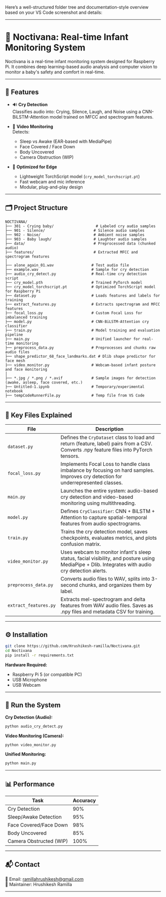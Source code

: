Here’s a well-structured folder tree and documentation-style overview based on your VS Code screenshot and details:

---

# 👶 Noctivana: Real-time Infant Monitoring System

Noctivana is a real-time infant monitoring system designed for Raspberry Pi. It combines deep learning-based audio analysis and computer vision to monitor a baby's safety and comfort in real-time.

---

## 🚀 Features

- 🔊 **Cry Detection**  
  Classifies audio into: Crying, Silence, Laugh, and Noise using a CNN-BiLSTM-Attention model trained on MFCC and spectrogram features.

- 🎥 **Video Monitoring**  
  Detects:
  - Sleep vs Awake (EAR-based with MediaPipe)
  - Face Covered / Face Down
  - Body Uncovered
  - Camera Obstruction (WIP)

- 🧠 **Optimized for Edge**  
  - Lightweight TorchScript model (`cry_model_torchscript.pt`)
  - Fast webcam and mic inference
  - Modular, plug-and-play design

---

## 🗂️ Project Structure

```
NOCTIVANA/
├── 301 - Crying baby/                   # Labeled cry audio samples
├── 901 - Silence/                      # Silence audio samples
├── 902 - Noise/                        # Ambient noise samples
├── 903 - Baby laugh/                   # Laughter audio samples
├── data/                               # Preprocessed data (chunked audio)
├── features/                           # Extracted MFCC and spectrogram features
│
├── alone_again_01.wav                 # Test audio file
├── example.wav                        # Sample for cry detection
├── audio_cry_detect.py                # Real-time cry detection script
├── cry_model.pth                      # Trained PyTorch model
├── cry_model_torchscript.pt           # Optimized TorchScript model for Raspberry Pi
├── dataset.py                         # Loads features and labels for training
├── extract_features.py                # Extracts spectrogram and MFCC features
├── focal_loss.py                      # Custom Focal Loss for imbalanced training
├── model.py                           # CNN-BiLSTM-Attention cry classifier
├── train.py                           # Model training and evaluation pipeline
├── main.py                            # Unified launcher for real-time monitoring
├── preprocess_data.py                 # Preprocesses and chunks raw audio files
├── shape_predictor_68_face_landmarks.dat # Dlib shape predictor for face mesh
├── video_monitor.py                   # Webcam-based infant posture and face monitoring
│
├── *.jpg / *.png / *.avif             # Sample images for detection (awake, asleep, face covered, etc.)
├── Untitled-1.ipynb                   # Temporary/experimental notebook
├── tempCodeRunnerFile.py              # Temp file from VS Code
```

---

## 📁 Key Files Explained

| File | Description |
|------|-------------|
| `dataset.py` | Defines the `CryDataset` class to load and return (feature, label) pairs from a CSV. Converts .npy feature files into PyTorch tensors. |
| `focal_loss.py` | Implements Focal Loss to handle class imbalance by focusing on hard samples. Improves cry detection for underrepresented classes. |
| `main.py` | Launches the entire system: audio-based cry detection and video-based monitoring using multithreading. |
| `model.py` | Defines `CryClassifier`: CNN + BiLSTM + Attention to capture spatial-temporal features from audio spectrograms. |
| `train.py` | Trains the cry detection model, saves checkpoints, evaluates metrics, and plots confusion matrix. |
| `video_monitor.py` | Uses webcam to monitor infant's sleep status, facial visibility, and posture using MediaPipe + Dlib. Integrates with audio cry detection alerts. |
| `preprocess_data.py` | Converts audio files to WAV, splits into 3-second chunks, and organizes them by label. |
| `extract_features.py` | Extracts mel-spectrogram and delta features from WAV audio files. Saves as .npy files and metadata CSV for training. |

---

## ⚙️ Installation

```bash
git clone https://github.com/Hrushikesh-ramilla/Noctivana.git
cd Noctivana
pip install -r requirements.txt
```

**Hardware Required:**
- Raspberry Pi 5 (or compatible PC)
- USB Microphone
- USB Webcam

---

## 🚦 Run the System

**Cry Detection (Audio):**
```bash
python audio_cry_detect.py
```

**Video Monitoring (Camera):**
```bash
python video_monitor.py
```

**Unified Monitoring:**
```bash
python main.py
```

---

## 📊 Performance

| Task                        | Accuracy |
|-----------------------------|----------|
| Cry Detection               | 90%      |
| Sleep/Awake Detection       | 95%      |
| Face Covered/Face Down      | 98%      |
| Body Uncovered              | 85%      |
| Camera Obstructed (WIP)     | 100%     |

---

## 📬 Contact

📧 Email: ramillahrushikesh@gmail.com  
🤝 Maintainer: Hrushikesh Ramilla

---
